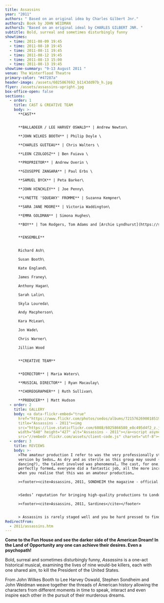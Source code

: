 ```yaml
---
title: Assassins
year: "2011"
authors: " Based on an original idea by Charles Gilbert Jnr."
authors2: Book by JOHN WEIDMAN
authors3: "Based on an original ideal by CHARLES GILBERT JNR. "
subtitle: Bold, surreal and sometimes disturbingly funny
showtimes:
  - time: 2011-08-09 19:45
  - time: 2011-08-10 19:45
  - time: 2011-08-11 19:45
  - time: 2011-08-12 19:45
  - time: 2011-08-13 15:00
  - time: 2011-08-13 19:45
showtime-summary: "9-13 August 2011 "
venue: The Winterflood Theatre
primary-color: "#47287a"
header-image: /assets/6025867692_b1143dd97b_h.jpg
flyer: /assets/assassins-upright.jpg
box-office-open: false
sections:
  - order: 1
    title: CAST & CREATIVE TEAM
    body: >-
      **CAST**


      **BALLADEER / LEE HARVEY OSWALD** | Andrew Newton\

      **JOHN WILKES BOOTH** | Philip Doyle \

      **CHARLES GUITEAU** | Chris Walters \

      **LEON CZOLGOSZ** | Ben Fuiava \

      **PROPRIETOR** | Andrew Overin \

      **GIUSEPPE ZANGARA** | Paul Erbs \

      **SAMUEL BYCK** | Peta Barker\

      **JOHN HINCKLEY** | Joe Penny\

      **LYNETTE 'SQUEAKY' FROMME** | Suzanna Kempner\

      **SARA JANE MOORE** | Victoria Waddington\

      **EMMA GOLDMAN** | Simona Hughes\

      **BOY** | Tom Rodgers, Tom Adams and [Archie Lyndhurst](https://sedos.co.uk/news/2020-10-02-tribute-to-archie-lyndhurst)


      **ENSEMBLE**


      Richard Ash\

      Susan Booth\

      Kate England\

      James Franey\

      Anthony Hagan\

      Sarah Lalin\

      Skyla Loureda\

      Andy Macpherson\

      Kara McLean\

      Jon Wade\

      Chris Warner\

      Jillian Wood


      **CREATIVE TEAM**


      **DIRECTOR** | Maria Waters\

      **MUSICAL DIRECTOR** | Ryan Macaulay\

      **CHOREOGRAPHER** | Ruth Sullivan\

      **PRODUCER** | Matt Hudson
  - order: 2
    title: GALLERY
    body: <a data-flickr-embed="true"
      href="https://www.flickr.com/photos/sedos/albums/72157626900185191"
      title="Assassins - 2011"><img
      src="https://live.staticflickr.com/6088/6025866580_e8c495d4f2_z.jpg"
      width="640" height="427" alt="Assassins - 2011"></a><script async
      src="//embedr.flickr.com/assets/client-code.js" charset="utf-8"></script>
  - order: 3
    title: REVIEWS
    body: >-
      >The amateur production I refer to was the very professionally staged
      version by Sedos… As dry and as sterile as this group may sound (bankers,
      dancing?), the talent involved was phenomenal… The cast, for one, was
      perfectly formed… everyone did a fantastic job, all the more incredible
      when you realise that this was an amateur production…

      ><footer><cite>Assassins, 2011, SONDHEIM the magazine - official publication of the Sondheim Society</cite></footer>


      >Sedos’ reputation for bringing high-quality productions to London’s off-West End theatres goes before them and if their production of Assassins is anything to go by, it is a reputation they truly deserve… the accents, excellent vocals and good characterisation were held throughout by each of the lead performers and the ensemble players too…

      ><footer><cite>Assassins, 2011, Sardines</cite></footer>


      > Assassins is rarely staged well and you be hard pressed to find a better amateur production. Kudos to Sedos!!
RedirectFrom:
  - 2011/assassins.htm
---
```

**Come to the Fun House and see the darker side of the American Dream! In the Land of Opportunity any one can achieve their desires. Even a psychopath!**

Bold, surreal and sometimes disturbingly funny, *Assassins* is a one-act historical musical, examining the lives of nine would-be killers, each with one shared aim, to kill the President of the United States. 

From John Wilkes Booth to Lee Harvey Oswald, Stephen Sondheim and John Weidman weave together the threads of American history allowing the characters from different moments in time to speak, interact and even inspire each other in the pursuit of their murderous dreams.